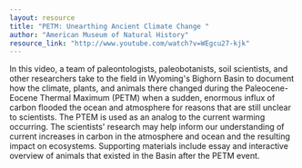 ```yaml
---
layout: resource
title: "PETM: Unearthing Ancient Climate Change "
author: "American Museum of Natural History"
resource_link: "http://www.youtube.com/watch?v=WEgcu27-kjk"
---
```


In this video, a team of paleontologists, paleobotanists, soil scientists, and other researchers take to the field in Wyoming's Bighorn Basin to document how the climate, plants, and animals there changed during the Paleocene- Eocene Thermal Maximum (PETM) when a sudden, enormous influx of carbon flooded the ocean and atmosphere for reasons that are still unclear to scientists. The PTEM is used as an analog to the current warming occurring. The scientists' research may help inform our understanding of current increases in carbon in the atmosphere and ocean and the resulting impact on ecosystems. Supporting materials include essay and interactive overview of animals that existed in the Basin after the PETM event.
